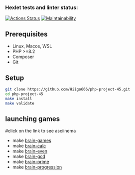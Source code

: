 ### Hexlet tests and linter status:

[![Actions Status](https://github.com/Hiigo666/php-project-45/actions/workflows/hexlet-check.yml/badge.svg)](https://github.com/Hiigo666/php-project-45/actions)
[![Maintainability](https://api.codeclimate.com/v1/badges/5b7a61e1d90aabdb7e9c/maintainability)](https://codeclimate.com/github/Hiigo666/php-project-45/maintainability)

## Prerequisites

* Linux, Macos, WSL
* PHP >=8.2
* Composer
* Git



## Setup

```bash
git clone https://github.com/Hiigo666/php-project-45.git
cd php-project-45
make install
make validate
```

## launching games
#click on the link to see asciinema
* make [brain-games](https://asciinema.org/a/627522)
* make [brain-calc](https://asciinema.org/a/627525)
* make [brain-even](https://asciinema.org/a/627526)
* make [brain-gcd](https://asciinema.org/a/627528)
* make [brain-prime](https://asciinema.org/a/627529)  
* make [brain-progression](https://asciinema.org/a/627530)


